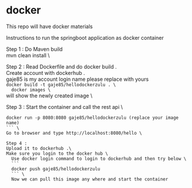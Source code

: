 # docker
This repo will have docker materials 

Instructions to run the springboot application as docker container 

Step 1 :
    Do Maven build \
	mvn clean install \
	
	
Step 2 :
    Read Dockerfile and do docker build .\
	Create account with dockerhub .\
	gaje85 is my account login name please replace with yours \
	```
	  docker build -t gaje85/hellodockerzulu . \
	```  
	```  
	  docker images \
	```     
	 will show the newly created image \ 
	  
Step 3 :
  Start the container and call the rest api \
  ```
  docker run -p 8080:8080 gaje85/hellodockerzulu (replace your image name)
  ``` \
  Go to browser and type http://localhost:8080/hello \
  
Step 4 :
  Upload it to dockerhub .\
  Make sure you login to the docker hub \
    Use docker login command to login to dockerhub and then try below \
	```
    docker push gaje85/hellodockerzulu
	``` \
	Now we can pull this image any where and start the container 
	
	
 